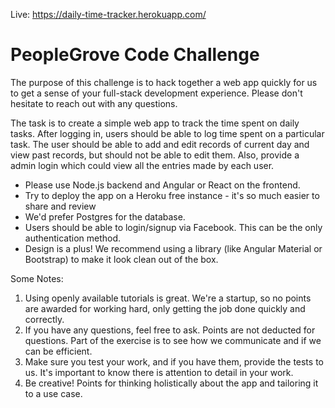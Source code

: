 Live: https://daily-time-tracker.herokuapp.com/

# PeopleGrove Code Challenge

The purpose of this challenge is to hack together a web app quickly for us to get a sense of your full-stack development experience. Please don't hesitate to reach out with any questions.

The task is to create a simple web app to track the time spent on daily tasks. After logging in, users should be able to log time spent on a particular task. The user should be able to add and edit records of current day and view past records, but should not be able to edit them. Also, provide a admin login which could view all the entries made by each user.

- Please use Node.js backend and Angular or React on the frontend.
- Try to deploy the app on a Heroku free instance - it's so much easier to share and review
- We'd prefer Postgres for the database.
- Users should be able to login/signup via Facebook. This can be the only authentication method.
- Design is a plus! We recommend using a library (like Angular Material or Bootstrap) to make it look clean out of the box.

Some Notes:

1. Using openly available tutorials is great. We're a startup, so no points are awarded for working hard, only getting the job done quickly and correctly.
2. If you have any questions, feel free to ask. Points are not deducted for questions. Part of the exercise is to see how we communicate and if
we can be efficient.
3. Make sure you test your work, and if you have them, provide the tests to us. It's important to know there is attention to detail in your work.
4. Be creative! Points for thinking holistically about the app and tailoring it to a use case.
